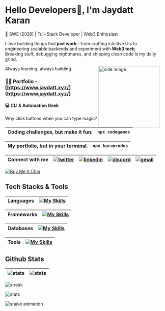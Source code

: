 

# Hello Developers👋, I'm Jaydatt Karan

🚀 SWE (2026) | Full-Stack Developer | Web3 Enthusiast

I love building things that **just work**—from crafting intuitive UIs to engineering scalable backends and experiment with **Web3 tech**.  
Breaking stuff, debugging nightmares, and shipping clean code is my daily grind.


<img src="https://github.com/sciencepal/sciencepal/blob/master/assets/life_balance.gif" alt="side Image" align="right" width="200" height="auto" />

Always learning, always building.

### 👨‍💻 Portfolio - [https://www.jaydatt.xyz/](https://www.jaydatt.xyz/)


#### 💻 CLI & Automation Geek
Why click buttons when you can type magic?

| Coding challenges, but make it fun. | ` npx codegames ` |
| ------------- | ------------- | 

| My portfolio, but in your terminal. | ` npx karancodes ` |
| ------------- | ------------- | 


| Connect with me | [![twitter](https://skillicons.dev/icons?i=twitter)](https://twitter.com/jaydattkaran) | [![linkedin](https://skillicons.dev/icons?i=linkedin)](https://www.linkedin.com/in/jaydattkaran/) | [![discord](https://skillicons.dev/icons?i=discord)](https://discord.com/users/karan.xyz) | [![gmail](https://skillicons.dev/icons?i=gmail)](mailto:karanjaydatt03@gmail.com) |
| ------------- | ------------- | ------------- | ------------- | ------------- |

[![Buy Me A Chai](https://buymeachai.ankushminda.com/assets/images/buymeachai-button.png)](https://buymeachai.ankushminda.com/jaydatt)

## Tech Stacks & Tools

| Languages | [![My Skills](https://skillicons.dev/icons?i=c,cpp,html,css,tailwindcss,js,ts)](https://skillicons.dev) | 
| ------------- | ------------- |

| Frameworks | [![My Skills](https://skillicons.dev/icons?i=react,nextjs,threejs,express,vite)](https://skillicons.dev) | 
| ------------- | ------------- |

| Databases | [![My Skills](https://skillicons.dev/icons?i=mongodb,postgres,appwrite)](https://skillicons.dev) | 
| ------------- | ------------- |

| Tools | [![My Skills](https://skillicons.dev/icons?i=postman,git,aws,figma,bash,gcp,linux,ubuntu)](https://skillicons.dev)  | 
| ------------- | ------------- |


## Github Stats

| ![stats](https://github-readme-stats.vercel.app/api?username=karancodebase&show_icons=true&theme=gotham&hide_border=true) | ![stats](https://github-readme-stats.vercel.app/api/top-langs/?username=anuraghazra&layout=compact&theme=gotham&hide_border=true) |
| ------------- | ------------- |

![streak](https://github-readme-streak-stats-trinibs-projects.vercel.app/?user=karancodebase&theme=gotham)

![stats](https://github-readme-activity-graph.vercel.app/graph?username=karancodebase&radius=16&theme=react&area=true&order=5)


![snake animation](https://raw.githubusercontent.com/karancodebase/jaydattkaran/output/snake.svg)

